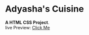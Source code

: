 # Adyasha's Cuisine

**A HTML CSS Project**. <br>
live Preview: [Click Me](http://shaif-s-cuisine.netlify.app)

<!--![](./readmeImg/banner.png)

## Developer team of Shaif's Cuisine

1. Shaif Arfan
1. Anwar saeed
1. MD Moniruzzaman Sojol
1. Lovekesh Pal
1. Houmayan Rashid Chy-->
